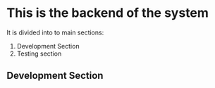 # This is the backend of the system
It is divided into to main sections:
1. Development Section
2. Testing section

## Development Section

